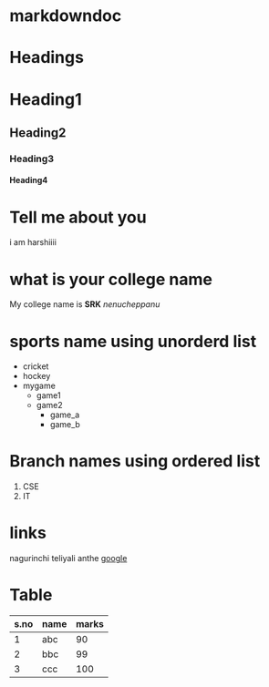 # markdowndoc

# Headings

# Heading1
## Heading2
### Heading3
#### Heading4

# Tell me about you
i am harshiiii

# what is your college name
My college name is **SRK** *nenucheppanu*

# sports name using unorderd list

* cricket
* hockey
* mygame
  * game1
  * game2
    * game_a
    * game_b
    
# Branch names using ordered list
1. CSE
2. IT

# links
nagurinchi teliyali anthe [google](https://www.google.com)

# Table

s.no|name|marks
----|----|-----
1|abc|90
2|bbc|99
3|ccc|100
